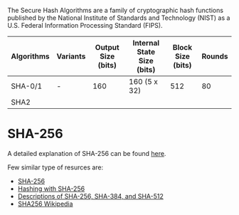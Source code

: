 The Secure Hash Algorithms are a family of cryptographic hash functions published by the National Institute of Standards and Technology (NIST) as a U.S. Federal Information Processing Standard (FIPS).

| Algorithms | Variants | Output Size (bits) | Internal State Size (bits) | Block Size (bits) | Rounds|
|------------|----------|----------|----------------------------|-------------------|--------|
|SHA-0/1 | - | 160 | 160 (5 x 32) | 512 | 80 |
|SHA2| | | | | |




# SHA-256
A detailed explanation of SHA-256 can be found [here][sha256-detailed].

[sha256-bitcoinwiki]: https://en.bitcoinwiki.org/wiki/SHA-256
[sha256-bellet]: https://medium.com/biffures/part-5-hashing-with-sha-256-4c2afc191c40
[sha256-detailed]: http://www.iwar.org.uk/comsec/resources/cipher/sha256-384-512.pdf 
[sha256-wiki]: https://en.wikipedia.org/wiki/SHA-2

Few similar type of resurces are:
- [SHA-256][sha256-bitcoinwiki]
- [Hashing with SHA-256][sha256-bellet]
- [Descriptions of SHA-256, SHA-384, and SHA-512][sha256-detailed]
- [SHA256 Wikipedia][sha256-wiki]
